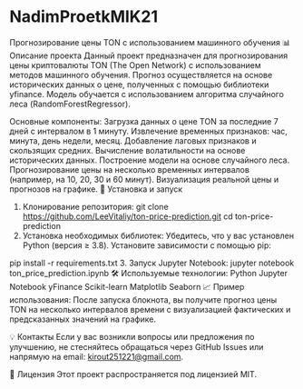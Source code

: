 # NadimProetkMIK21

Прогнозирование цены TON с использованием машинного обучения
📊 Описание проекта
Данный проект предназначен для прогнозирования цены криптовалюты TON (The Open Network) с использованием методов машинного обучения. Прогноз осуществляется на основе исторических данных о цене, полученных с помощью библиотеки yfinance. Модель обучается с использованием алгоритма случайного леса (RandomForestRegressor).

Основные компоненты:
Загрузка данных о цене TON за последние 7 дней с интервалом в 1 минуту.
Извлечение временных признаков: час, минута, день недели, месяц.
Добавление лаговых признаков и скользящих средних.
Вычисление волатильности на основе исторических данных.
Построение модели на основе случайного леса.
Прогнозирование цены на несколько временных интервалов (например, на 10, 20, 30 и 60 минут).
Визуализация реальной цены и прогнозов на графике.
🚀 Установка и запуск
1. Клонирование репозитория:
git clone https://github.com/LeeVitaliy/ton-price-prediction.git
cd ton-price-prediction
2. Установка необходимых библиотек:
Убедитесь, что у вас установлен Python (версия ≥ 3.8). Установите зависимости с помощью pip:

pip install -r requirements.txt
3. Запуск Jupyter Notebook:
jupyter notebook ton_price_prediction.ipynb
🛠️ Используемые технологии:
Python
Jupyter Notebook
yFinance
Scikit-learn
Matplotlib
Seaborn
📈 Пример использования:
После запуска блокнота, вы получите прогноз цены TON на несколько интервалов времени с визуализацией фактических и предсказанных значений на графике.

💡 Контакты
Если у вас возникли вопросы или предложения по улучшению, не стесняйтесь обращаться через GitHub Issues или напрямую на email: kirout251221@gmail.com.

📜 Лицензия
Этот проект распространяется под лицензией MIT.
